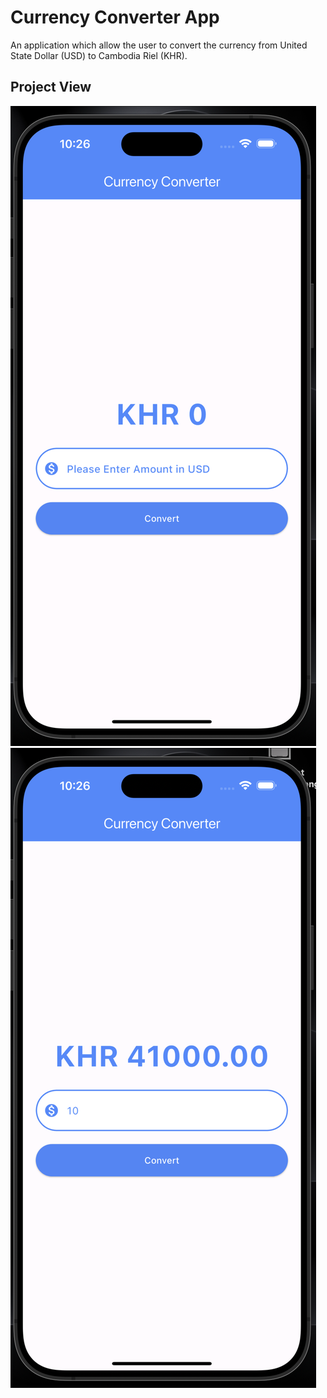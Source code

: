 # Currency Converter App

An application which allow the user to convert the currency from United State Dollar (USD) to Cambodia Riel (KHR).

## Project View
![](/assets/screen01.png)
![](/assets/screen02.png)
